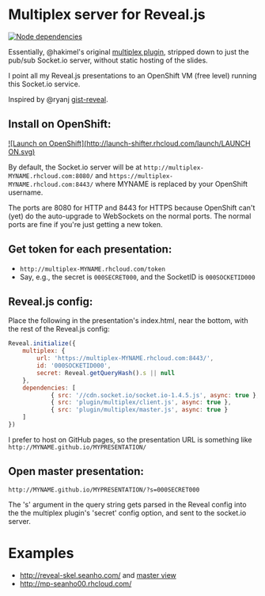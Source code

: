 # Multiplex server for Reveal.js

[![Node dependencies](https://david-dm.org/seanho00/reveal-multiplex.svg)](https://david-dm.org/seanho00/reveal-multiplex)

Essentially, @hakimel's original [multiplex plugin](), stripped down
to just the pub/sub Socket.io server, without static hosting
of the slides.

I point all my Reveal.js presentations to an OpenShift VM
(free level) running this Socket.io service.

Inspired by @ryanj [gist-reveal](http://gist-reveal.it/).

## Install on OpenShift:

[![Launch on OpenShift](http://launch-shifter.rhcloud.com/launch/LAUNCH ON.svg)](https://openshift.redhat.com/app/console/application_type/custom?cartridges%5B%5D=https%3A%2F%2Fraw.githubusercontent.com%2Ficflorescu%2Fopenshift-cartridge-nodejs%2Fmaster%2Fmetadata%2Fmanifest.yml&initial_git_url=https%3A%2F%2Fgithub.com%2Fseanho00%2Freveal-multiplex.git&name=multiplex)

By default, the Socket.io server will be at
`http://multiplex-MYNAME.rhcloud.com:8080/`
and 
`https://multiplex-MYNAME.rhcloud.com:8443/`
where MYNAME is replaced by your OpenShift username.

The ports are 8080 for HTTP and 8443 for HTTPS because OpenShift can't (yet)
do the auto-upgrade to WebSockets on the normal ports.
The normal ports are fine if you're just getting a new token.

## Get token for each presentation:
* `http://multiplex-MYNAME.rhcloud.com/token`
* Say, e.g., the secret is `000SECRET000`, and the SocketID is `000SOCKETID000`

## Reveal.js config:
Place the following in the presentation's index.html, near the bottom,
with the rest of the Reveal.js config:

```js
Reveal.initialize({
	multiplex: {
		url: 'https://multiplex-MYNAME.rhcloud.com:8443/',
		id: '000SOCKETID000',
		secret: Reveal.getQueryHash().s || null
	},
	dependencies: [
        	{ src: '//cdn.socket.io/socket.io-1.4.5.js', async: true },
        	{ src: 'plugin/multiplex/client.js', async: true },
        	{ src: 'plugin/multiplex/master.js', async: true }
    ]
})
```

I prefer to host on GitHub pages, so the presentation URL is something like
`http://MYNAME.github.io/MYPRESENTATION/`

## Open master presentation:
`http://MYNAME.github.io/MYPRESENTATION/?s=000SECRET000`

The 's' argument in the query string gets parsed in the Reveal config into
the the multiplex plugin's 'secret' config option, and sent to the socket.io
server.

# Examples
* http://reveal-skel.seanho.com/
  and [master view](http://reveal-skel.seanho.com/s=45ba034647cea150)
* http://mp-seanho00.rhcloud.com/
